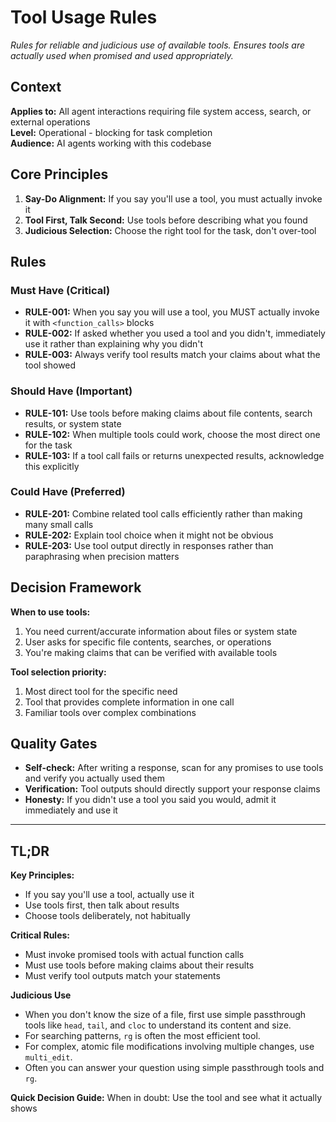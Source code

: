 # Tool Usage Rules

*Rules for reliable and judicious use of available tools. Ensures tools are actually used when promised and used appropriately.*

## Context

**Applies to:** All agent interactions requiring file system access, search, or external operations  
**Level:** Operational - blocking for task completion  
**Audience:** AI agents working with this codebase

## Core Principles

1. **Say-Do Alignment:** If you say you'll use a tool, you must actually invoke it
2. **Tool First, Talk Second:** Use tools before describing what you found
3. **Judicious Selection:** Choose the right tool for the task, don't over-tool

## Rules

### Must Have (Critical)

- **RULE-001:** When you say you will use a tool, you MUST actually invoke it with `<function_calls>` blocks
- **RULE-002:** If asked whether you used a tool and you didn't, immediately use it rather than explaining why you didn't
- **RULE-003:** Always verify tool results match your claims about what the tool showed

### Should Have (Important)

- **RULE-101:** Use tools before making claims about file contents, search results, or system state
- **RULE-102:** When multiple tools could work, choose the most direct one for the task
- **RULE-103:** If a tool call fails or returns unexpected results, acknowledge this explicitly

### Could Have (Preferred)

- **RULE-201:** Combine related tool calls efficiently rather than making many small calls
- **RULE-202:** Explain tool choice when it might not be obvious
- **RULE-203:** Use tool output directly in responses rather than paraphrasing when precision matters

## Decision Framework

**When to use tools:**
1. You need current/accurate information about files or system state
2. User asks for specific file contents, searches, or operations
3. You're making claims that can be verified with available tools

**Tool selection priority:**
1. Most direct tool for the specific need
2. Tool that provides complete information in one call
3. Familiar tools over complex combinations

## Quality Gates

- **Self-check:** After writing a response, scan for any promises to use tools and verify you actually used them
- **Verification:** Tool outputs should directly support your response claims
- **Honesty:** If you didn't use a tool you said you would, admit it immediately and use it

---

## TL;DR

**Key Principles:**
- If you say you'll use a tool, actually use it
- Use tools first, then talk about results
- Choose tools deliberately, not habitually

**Critical Rules:**
- Must invoke promised tools with actual function calls
- Must use tools before making claims about their results
- Must verify tool outputs match your statements

**Judicious Use**
- When you don't know the size of a file, first use simple passthrough tools like `head`, `tail`, and `cloc` to understand its content and size.
- For searching patterns, `rg` is often the most efficient tool.
- For complex, atomic file modifications involving multiple changes, use `multi_edit`.
- Often you can answer your question using simple passthrough tools and `rg`.

**Quick Decision Guide:**
When in doubt: Use the tool and see what it actually shows
